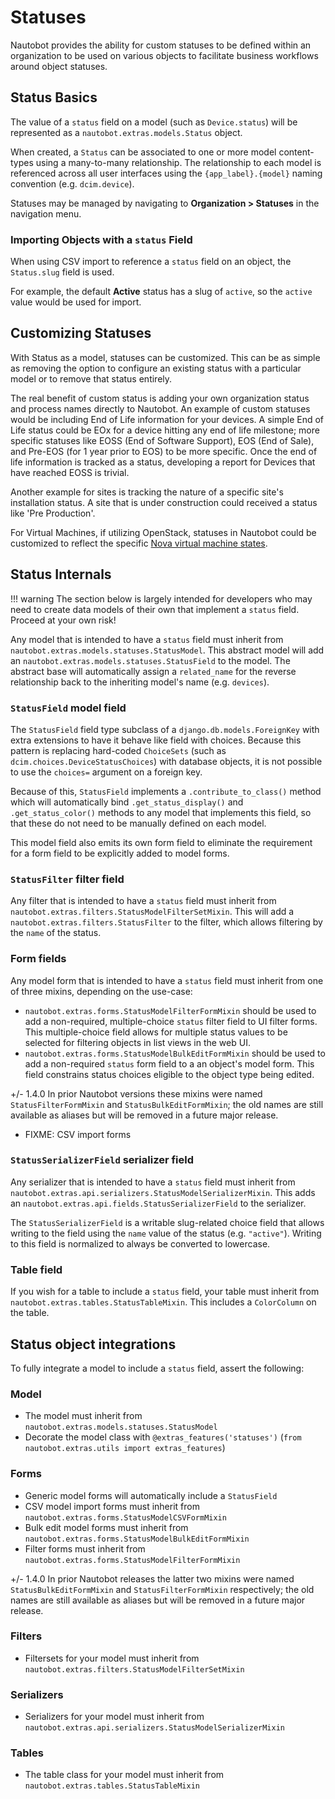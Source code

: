 # Statuses

Nautobot provides the ability for custom statuses to be defined within an organization to be used on various objects to facilitate business workflows around object statuses.

## Status Basics

The value of a `status` field on a model (such as `Device.status`) will be represented as a `nautobot.extras.models.Status` object.

When created, a `Status` can be associated to one or more model content-types using a many-to-many relationship. The relationship to each model is referenced across all user interfaces using the `{app_label}.{model}` naming convention (e.g. `dcim.device`).

Statuses may be managed by navigating to **Organization > Statuses** in the navigation menu.

### Importing Objects with a `status` Field

When using CSV import to reference a `status` field on an object, the `Status.slug` field is used.

For example, the default **Active** status has a slug of `active`, so the `active` value would be used for import.

## Customizing Statuses

With Status as a model, statuses can be customized. This can be as simple as removing the option to configure an existing status with a particular model or to remove that status entirely.

The real benefit of custom status is adding your own organization status and process names directly to Nautobot. An example of custom statuses would be including End of Life information for your devices. A simple End of Life status could be EOx for a device hitting any end of life milestone; more specific statuses like EOSS (End of Software Support), EOS (End of Sale), and Pre-EOS (for 1 year prior to EOS) to be more specific. Once the end of life information is tracked as a status, developing a report for Devices that have reached EOSS is trivial.

Another example for sites is tracking the nature of a specific site's installation status. A site that is under construction could received a status like 'Pre Production'.

For Virtual Machines, if utilizing OpenStack, statuses in Nautobot could be customized to reflect the specific [Nova virtual machine states](https://docs.openstack.org/nova/latest/reference/vm-states.html).

## Status Internals

!!! warning
    The section below is largely intended for developers who may need to create
    data models of their own that implement a `status` field. Proceed at your
    own risk!

Any model that is intended to have a `status` field must inherit from `nautobot.extras.models.statuses.StatusModel`. This abstract model will add an `nautobot.extras.models.statuses.StatusField` to the model. The abstract base will automatically assign a `related_name` for the reverse relationship back to the inheriting model's name (e.g. `devices`).

### `StatusField` model field

The `StatusField` field type subclass of a `django.db.models.ForeignKey` with extra extensions to have it behave like field with choices. Because this pattern is replacing hard-coded `ChoiceSets` (such as `dcim.choices.DeviceStatusChoices`) with database objects, it is not possible to use the `choices=` argument on a foreign key.

Because of this, `StatusField` implements a `.contribute_to_class()` method which will automatically bind `.get_status_display()` and `.get_status_color()` methods to any model that implements this field, so that these do not need to be manually defined on each model.

This model field also emits its own form field to eliminate the requirement for a form field to be explicitly added to model forms.

### `StatusFilter` filter field

Any filter that is intended to have a `status` field must inherit from `nautobot.extras.filters.StatusModelFilterSetMixin`. This will add a `nautobot.extras.filters.StatusFilter` to the filter, which allows filtering by the `name` of the status.

### Form fields

Any model form that is intended to have a `status` field must inherit from one of three mixins, depending on the use-case:

- `nautobot.extras.forms.StatusModelFilterFormMixin` should be used to add a non-required, multiple-choice `status` filter field to UI filter forms. This multiple-choice field allows for multiple status values to be selected for filtering objects in list views in the web UI.
- `nautobot.extras.forms.StatusModelBulkEditFormMixin` should be used to add a non-required `status` form field to a an object's model form. This field constrains status choices eligible to the object type being edited.

+/- 1.4.0
    In prior Nautobot versions these mixins were named `StatusFilterFormMixin` and `StatusBulkEditFormMixin`; the old names are still available as aliases but will be removed in a future major release.

- FIXME: CSV import forms

### `StatusSerializerField` serializer field

Any serializer that is intended to have a `status` field must inherit from `nautobot.extras.api.serializers.StatusModelSerializerMixin`. This adds an `nautobot.extras.api.fields.StatusSerializerField` to the serializer.

The `StatusSerializerField` is a writable slug-related choice field that allows writing to the field using the `name` value of the status (e.g. `"active"`). Writing to this field is normalized to always be converted to lowercase.

### Table field

If you wish for a table to include a `status` field, your table must inherit from `nautobot.extras.tables.StatusTableMixin`. This includes a `ColorColumn` on the table.

## Status object integrations

To fully integrate a model to include a `status` field, assert the following:

### Model

- The model must inherit from `nautobot.extras.models.statuses.StatusModel`
- Decorate the model class with `@extras_features('statuses')` (`from nautobot.extras.utils import extras_features`)

### Forms

- Generic model forms will automatically include a `StatusField`
- CSV model import forms must inherit from `nautobot.extras.forms.StatusModelCSVFormMixin`
- Bulk edit model forms must inherit from `nautobot.extras.forms.StatusModelBulkEditFormMixin`
- Filter forms must inherit from `nautobot.extras.forms.StatusModelFilterFormMixin`

+/- 1.4.0
    In prior Nautobot releases the latter two mixins were named `StatusBulkEditFormMixin` and `StatusFilterFormMixin` respectively; the old names are still available as aliases but will be removed in a future major release.

### Filters

- Filtersets for your model must inherit from `nautobot.extras.filters.StatusModelFilterSetMixin`

### Serializers

- Serializers for your model must inherit from `nautobot.extras.api.serializers.StatusModelSerializerMixin`

### Tables

- The table class for your model must inherit from `nautobot.extras.tables.StatusTableMixin`
